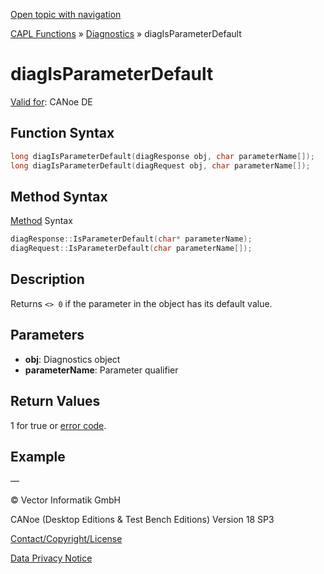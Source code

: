 [Open topic with navigation](../../../../../CANoeDEFamily.htm#Topics/CAPLFunctions/Diagnostics/Functions/CAPLfunctionDiagIsParameterDefault.md)

[CAPL Functions](../../CAPLfunctions.md) » [Diagnostics](../CAPLfunctionsDiagnosticsOverview.md) » diagIsParameterDefault

# diagIsParameterDefault

[Valid for](../../../Shared/FeatureAvailability.md): CANoe DE

## Function Syntax

```c
long diagIsParameterDefault(diagResponse obj, char parameterName[]);
long diagIsParameterDefault(diagRequest obj, char parameterName[]);
```

## Method Syntax

[Method](../../../Shared/CAPL/General/ClassesAndObjects.md) Syntax

```c
diagResponse::IsParameterDefault(char* parameterName);
diagRequest::IsParameterDefault(char parameterName[]);
```

## Description

Returns `<> 0` if the parameter in the object has its default value.

## Parameters

- **obj**: Diagnostics object
- **parameterName**: Parameter qualifier

## Return Values

1 for true or [error code](../CAPLfunctionsDiagnosticsErrorCode.md).

## Example

—

© Vector Informatik GmbH

CANoe (Desktop Editions & Test Bench Editions) Version 18 SP3

[Contact/Copyright/License](../../../Shared/ContactCopyrightLicense.md)

[Data Privacy Notice](https://www.vector.com/int/en/company/get-info/privacy-policy/)